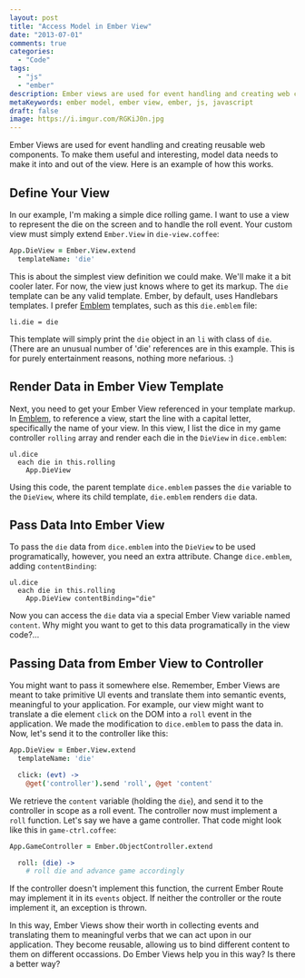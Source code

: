 ```yaml
---
layout: post
title: "Access Model in Ember View"
date: "2013-07-01"
comments: true
categories:
  - "Code"
tags:
  - "js"
  - "ember"
description: Ember views are used for event handling and creating web components.  To make them useful, model data has to make it in and out.
metaKeywords: ember model, ember view, ember, js, javascript
draft: false
image: https://i.imgur.com/RGKiJ0n.jpg 
---
```


Ember Views are used for event handling and creating reusable web components.  To make them useful and interesting, model data needs to make it into and out of the view.  Here is an example of how this works.

<!--more-->

## Define Your View

In our example, I'm making a simple dice rolling game.  I want to use a view to represent the die on the screen and to handle the roll event.  Your custom view must simply extend `Ember.View` in `die-view.coffee`:

```coffeescript
App.DieView = Ember.View.extend
  templateName: 'die'
```

This is about the simplest view definition we could make.  We'll make it a bit cooler later.  For now, the view just knows where to get its markup.  The `die` template can be any valid template.  Ember, by default, uses Handlebars templates.  I prefer [Emblem](http://emblemjs.com/) templates, such as this `die.emblem` file:

```haml
li.die = die
```

This template will simply print the `die` object in an `li` with class of `die`.  (There are an unusual number of 'die' references are in this example.  This is for purely entertainment reasons, nothing more nefarious. :)

## Render Data in Ember View Template

Next, you need to get your Ember View referenced in your template markup.  In [Emblem](http://emblemjs.com/syntax/), to reference a view, start the line with a capital letter, specifically the name of your view.  In this view, I list the dice in my game controller `rolling` array and render each die in the `DieView` in `dice.emblem`:

```haml
ul.dice
  each die in this.rolling
    App.DieView
```

Using this code, the parent template `dice.emblem` passes the `die` variable to the `DieView`, where its child template, `die.emblem` renders `die` data.

## Pass Data Into Ember View

To pass the `die` data from `dice.emblem` into the `DieView` to be used programatically, however, you need an extra attribute.  Change `dice.emblem`, adding `contentBinding`:

```haml
ul.dice
  each die in this.rolling
    App.DieView contentBinding="die"
```

Now you can access the `die` data via a special Ember View variable named `content`.  Why might you want to get to this data programatically in the view code?...

## Passing Data from Ember View to Controller

You might want to pass it somewhere else.  Remember, Ember Views are meant to take primitive UI events and translate them into semantic events, meaningful to your application.  For example, our view might want to translate a die element `click` on the DOM into a `roll` event in the application.  We made the modification to `dice.emblem` to pass the data in.  Now, let's send it to the controller like this:

```coffeescript
App.DieView = Ember.View.extend
  templateName: 'die'

  click: (evt) ->
    @get('controller').send 'roll', @get 'content'
```

We retrieve the `content` variable (holding the `die`), and send it to the controller in scope as a roll event.  The controller now must implement a `roll` function.  Let's say we have a game controller.  That code might look like this in `game-ctrl.coffee`:

```coffeescript
App.GameController = Ember.ObjectController.extend

  roll: (die) ->
    # roll die and advance game accordingly
```

If the controller doesn't implement this function, the current Ember Route may implement it in its `events` object.  If neither the controller or the route implement it, an exception is thrown.

In this way, Ember Views show their worth in collecting events and translating them to meaningful verbs that we can act upon in our application.  They become reusable, allowing us to bind different content to them on different occassions.  Do Ember Views help you in this way?  Is there a better way?
